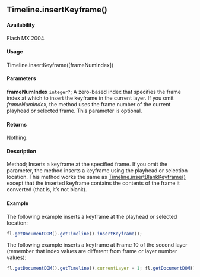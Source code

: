 ## Timeline.insertKeyframe()

#### Availability

Flash MX 2004.

#### Usage

Timeline.insertKeyframe(\[frameNumIndex\])

#### Parameters

**frameNumIndex** `integer?`; A zero-based index that specifies the frame index at which to insert the keyframe in the current layer. If you omit *frameNumIndex*, the method uses the frame number of the current playhead or selected frame. This parameter is optional.

#### Returns

Nothing.

#### Description

Method; Inserts a keyframe at the specified frame. If you omit the parameter, the method inserts a keyframe using the playhead or selection location.
This method works the same as [Timeline.insertBlankKeyframe()](../Timeline_object/Timeline27.md) except that the inserted keyframe contains the contents of the frame it converted (that is, it’s not blank).

#### Example

The following example inserts a keyframe at the playhead or selected location:

```javascript
fl.getDocumentDOM().getTimeline().insertKeyframe();
```

The following example inserts a keyframe at Frame 10 of the second layer (remember that index values are different from frame or layer number values):

```javascript
fl.getDocumentDOM().getTimeline().currentLayer = 1; fl.getDocumentDOM().getTimeline().insertKeyframe(9);
```
